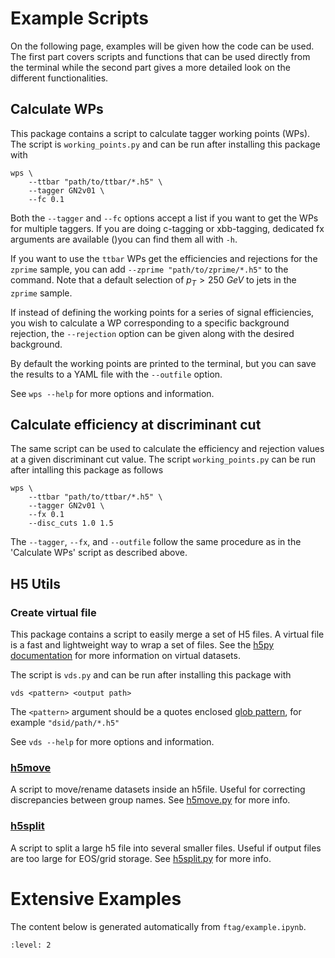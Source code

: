 # Example Scripts

On the following page, examples will be given how the code can be used. The first part
covers scripts and functions that can be used directly from the terminal while the second
part gives a more detailed look on the different functionalities.

## Calculate WPs

This package contains a script to calculate tagger working points (WPs).
The script is `working_points.py` and can be run after installing this package with

```
wps \
    --ttbar "path/to/ttbar/*.h5" \
    --tagger GN2v01 \
    --fc 0.1
```

Both the `--tagger` and `--fc` options accept a list if you want to get the WPs for multiple taggers.
If you are doing c-tagging or xbb-tagging, dedicated fx arguments are available ()you can find them all with `-h`.

If you want to use the `ttbar` WPs get the efficiencies and rejections for the `zprime` sample, you can add `--zprime "path/to/zprime/*.h5"` to the command.
Note that a default selection of $p_T > 250 ~GeV$ to jets in the `zprime` sample.

If instead of defining the working points for a series of signal efficiencies, you wish to calculate a WP corresponding to a specific background rejection, the `--rejection` option can be given along with the desired background.

By default the working points are printed to the terminal, but you can save the results to a YAML file with the `--outfile` option.

See `wps --help` for more options and information.

## Calculate efficiency at discriminant cut 

The same script can be used to calculate the efficiency and rejection values at a given discriminant cut value.
The script `working_points.py` can be run after intalling this package as follows

```
wps \
    --ttbar "path/to/ttbar/*.h5" \
    --tagger GN2v01 \
    --fx 0.1
    --disc_cuts 1.0 1.5
```
The `--tagger`, `--fx`, and `--outfile` follow the same procedure as in the 'Calculate WPs' script as described above.

## H5 Utils

### Create virtual file

This package contains a script to easily merge a set of H5 files.
A virtual file is a fast and lightweight way to wrap a set of files.
See the [h5py documentation](https://docs.h5py.org/en/stable/vds.html) for more information on virtual datasets.

The script is `vds.py` and can be run after installing this package with

```
vds <pattern> <output path>
```

The `<pattern>` argument should be a quotes enclosed [glob pattern](https://en.wikipedia.org/wiki/Glob_(programming)), for example `"dsid/path/*.h5"`

See `vds --help` for more options and information.


### [h5move](ftag/hdf5/h5move.py)

A script to move/rename datasets inside an h5file.
Useful for correcting discrepancies between group names.
See [h5move.py](ftag/hdf5/h5move.py) for more info.


### [h5split](ftag/hdf5/h5split.py)

A script to split a large h5 file into several smaller files.
Useful if output files are too large for EOS/grid storage.
See [h5split.py](ftag/hdf5/h5split.py) for more info.

# Extensive Examples

The content below is generated automatically from `ftag/example.ipynb`.

```{include} example.md
:level: 2
```